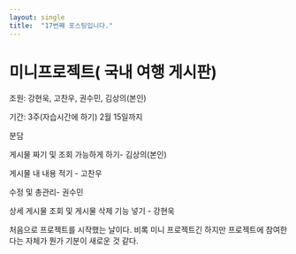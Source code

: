 ```yaml
---
layout: single
title:  "17번째 포스팅입니다."
---
```

# 미니프로젝트( 국내 여행 게시판)

조원: 강현욱, 고찬우, 권수민, 김상의(본인)

기간: 3주(자습시간에 하기) 2월 15일까지

분담

  게시물 짜기 및 조회 가능하게 하기- 김상의(본인)

  게시물 내 내용 적기 - 고찬우

  수정 및 총관리- 권수민

  상세 게시물 조회 및 게시물 삭제 기능 넣기 - 강현욱

  처음으로 프로젝트를 시작했는 날이다. 비록 미니 프로젝트긴 하지만 프로젝트에 참여한다는 자체가 뭔가 기분이 새로운 것 같다.
